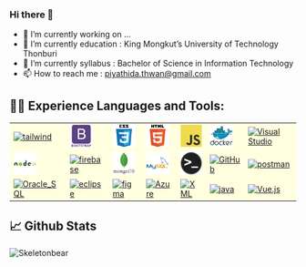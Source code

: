 ### Hi there 👋

- 🔭 I’m currently working on ...
- 🌱 I’m currently education : King Mongkut’s University of Technology Thonburi 
- 🌱 I’m currently syllabus : Bachelor of Science in Information Technology                    
- 📫 How to reach me : piyathida.thwan@gmail.com 


## 👨‍💻 Experience Languages and Tools:
<table style="background-color:#FFFFE0;">
    <tbody>
        <tr>
            <td>
                <a href="https://tailwindcss.com/" target="_blank">
                    <img src="https://www.vectorlogo.zone/logos/tailwindcss/tailwindcss-icon.svg" alt="tailwind" width="40" height="40"/>
                </a>
            </td>
            <td>
                <a href="https://getbootstrap.com" target="_blank">
                    <img src="https://raw.githubusercontent.com/devicons/devicon/master/icons/bootstrap/bootstrap-plain-wordmark.svg" alt="bootstrap" width="40" height="40"/>
                </a>
            </td>
            <td>
                <a href="https://www.w3schools.com/css/" target="_blank">
                    <img src="https://raw.githubusercontent.com/devicons/devicon/master/icons/css3/css3-original-wordmark.svg" alt="css3" width="40" height="40"/>
                </a>
            </td>
            <td>
                <a href="https://www.w3.org/html/" target="_blank">
                    <img src="https://raw.githubusercontent.com/devicons/devicon/master/icons/html5/html5-original-wordmark.svg" alt="html5" width="40" height="40"/>
                </a>
            </td>
            <td>
                <a href="https://developer.mozilla.org/en-US/docs/Web/JavaScript" target="_blank">
                    <img src="https://raw.githubusercontent.com/devicons/devicon/master/icons/javascript/javascript-original.svg" alt="javascript" width="40" height="40"/>
                </a>
            </td>
            <td>
                <a href="https://www.docker.com/" target="_blank">
                    <img src="https://raw.githubusercontent.com/devicons/devicon/master/icons/docker/docker-original-wordmark.svg" alt="docker" width="40" height="40"/>
                </a>
            </td>
            <td>
                <a href="#">
                    <img alt="Visual Studio" title="Visual Studio Code" width="40" height="40" src="https://img.icons8.com/fluent/48/000000/visual-studio-code-2019.png" />
                </a>
            </td>
        </tr>
        <tr>
            <td>
                <a href="https://nodejs.org" target="_blank">
                    <img src="https://raw.githubusercontent.com/devicons/devicon/master/icons/nodejs/nodejs-original-wordmark.svg" alt="nodejs" width="40" height="40"/>
                </a>
            </td>
            <td>
                <a href="https://firebase.google.com/" target="_blank">
                    <img src="https://www.vectorlogo.zone/logos/firebase/firebase-icon.svg" alt="firebase" width="40" height="40"/>
                </a>
            </td>
            <td >
                <a href="https://www.mongodb.com/" target="_blank">
                    <img src="https://raw.githubusercontent.com/devicons/devicon/master/icons/mongodb/mongodb-original-wordmark.svg" alt="mongodb" width="40" height="40"/>
                </a>
            </td>
            <td>
                <a href="https://www.mysql.com/" target="_blank">
                    <img src="https://raw.githubusercontent.com/devicons/devicon/master/icons/mysql/mysql-original-wordmark.svg" alt="mysql" width="40" height="40"/>
                </a>
            </td>
            <td>
                <a href="#">
                    <img alt="Terminal" title="Terminal" width="40" height="40" src="https://raw.githubusercontent.com/github/explore/80688e429a7d4ef2fca1e82350fe8e3517d3494d/topics/terminal/terminal.png" />
                </a>
            </td>
            <td>
                <a href="#">
                    <img alt="GitHub" title="GitHub" width="40" height="40" src="https://i.imgur.com/DZgetVv.png" />
                </a>
            </td>
            <td>
                <a href="#">
                    <img alt="postman" title="postman" width="40" height="40" src="http://1.bp.blogspot.com/-zpFycyecyMI/VcGzN99b6nI/AAAAAAAAAfs/SKdApnfD1I4/s1600/logo-postman-icon.png" />
                </a>
            </td>
        </tr>
        <tr>
            <td>
                <a href="#" target="_blank">
                    <img src="https://upload.wikimedia.org/wikipedia/en/thumb/6/68/Oracle_SQL_Developer_logo.svg/1200px-Oracle_SQL_Developer_logo.svg.png" alt="Oracle_SQL" width="40" height="40"/>
                </a>
            </td>
            <td>
                <a href="#" target="_blank">
                    <img src="https://mpng.subpng.com/20180803/uoa/kisspng-eclipse-foundation-scalable-vector-graphics-clip-a-go-to-image-page-5b63ff39421380.6609515515332800572707.jpg" alt="eclipse" width="40" height="40"/>
                </a>
            </td>
            <td >
                <a href="#" target="_blank">
                    <img src="https://cdn.icon-icons.com/icons2/2429/PNG/512/figma_logo_icon_147289.png" alt="figma" width="40" height="40"/>
                </a>
            </td>
            <td>
                <a href="#" target="_blank">
                    <img src="https://cdn-icons-png.flaticon.com/512/873/873107.png" alt="Azure " width="40" height="40"/>
                </a>
            </td>
            <td>
                <a href="#">
                    <img alt="XML" title="XML" width="40" height="40" src="https://icons-for-free.com/iconfiles/png/512/file+xml+icon-1320183613266774856.png" />
                </a>
            </td>
            <td>
                <a href="#">
                    <img alt="java" title="java" width="40" height="40" src="https://cdn.iconscout.com/icon/free/png-256/java-60-1174953.png" />
                </a>
            </td>
            <td>
                <a href="#">
                    <img alt="Vue.js " title="Vue.js " width="40" height="40" src="https://upload.wikimedia.org/wikipedia/commons/thumb/9/95/Vue.js_Logo_2.svg/1184px-Vue.js_Logo_2.svg.png" />
                </a>
            </td>
        </tr>
    </tbody>
</table>


## 📈 Github Stats
<img align="left" src="https://github-readme-stats.vercel.app/api/top-langs?username=Skeletonbear&show_icons=true&locale=en&layout=compact" alt="Skeletonbear" />

